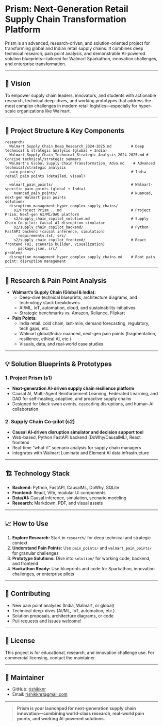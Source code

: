 # Prism: Next-Generation Retail Supply Chain Transformation Platform

Prism is an advanced, research-driven, and solution-oriented project for transforming global and Indian retail supply chains. It combines deep technical research, pain point analysis, and demonstrable AI-powered solution blueprints—tailored for Walmart Sparkathon, innovation challenges, and enterprise transformation.

---

## 🚀 Vision

To empower supply chain leaders, innovators, and students with actionable research, technical deep-dives, and working prototypes that address the most complex challenges in modern retail logistics—especially for hyper-scale organizations like Walmart.

---

## 📂 Project Structure & Key Components

```
research/
  Walmart_Supply_Chain_Deep_Research_2024-2025.md         # Deep technical & strategic analysis (global + India)
  Walmart_Supply_Chain_Technical_Strategic_Analysis_2024-2025.md # Concise technical/strategic summary
  Walmart's Global Supply Chain Transformation_ Adva.md    # Advanced technical/strategic analysis
  pain_points/                                            # India retail pain points (detailed, visual)
    ...
  walmart_pain_points/                                    # Walmart-specific pain points (global + India)
    nuanced_pain_points/                                  # Nuanced, next-gen Walmart pain points
solution/
  disruption_management_hyper_complex_supply_chains/
    s1/Project Prism_...md                                # Project Prism: Next-gen AI/ML/DAO platform
    s2/supply_chain_copilot_solution.md                   # Supply Chain Co-pilot: Causal AI disruption simulator
    s2/supply_chain_copilot_backend/                      # Python FastAPI backend (causal inference, simulation)
      requirements.txt, src/
    s2/supply_chain_copilot_frontend/                     # React frontend (UI, scenario builder, visualization)
      package.json, src/
problem/
  disruption_management_hyper_complex_supply_chains.md    # Root pain point: disruption management
```

---

## 🧠 Research & Pain Point Analysis

- **Walmart’s Supply Chain (Global & India):**
  - Deep-dive technical blueprints, architecture diagrams, and technology stack breakdowns
  - AI/ML, IoT, automation, cloud, and sustainability initiatives
  - Strategic benchmarks vs. Amazon, Reliance, Flipkart
- **Pain Points:**
  - India retail: cold chain, last-mile, demand forecasting, regulatory, tech gaps, etc.
  - Walmart global/India: nuanced, next-gen pain points (fragmentation, resilience, ethical AI, etc.)
  - Visuals, data, and real-world case studies

---

## 💡 Solution Blueprints & Prototypes

### 1. Project Prism (s1)
- **Next-generation AI-driven supply chain resilience platform**
- Causal AI, Multi-Agent Reinforcement Learning, Federated Learning, and DAO for self-healing, adaptive, and proactive supply chains
- Designed for black swan events, cascading disruptions, and human-AI collaboration

### 2. Supply Chain Co-pilot (s2)
- **Causal AI-driven disruption simulator and decision support tool**
- Web-based, Python FastAPI backend (DoWhy/CausalML), React frontend
- Real-time “what-if” scenario analysis for supply chain managers
- Integrates with Walmart Luminate and Element AI data infrastructure

---

## 🏗️ Technology Stack
- **Backend:** Python, FastAPI, CausalML, DoWhy, SQLite
- **Frontend:** React, Vite, modular UI components
- **Data/AI:** Causal inference, simulation, scenario modeling
- **Research:** Markdown, PDF, and visual assets

---

## 📈 How to Use
1. **Explore Research:** Start in `research/` for deep technical and strategic context
2. **Understand Pain Points:** Use `pain_points/` and `walmart_pain_points/` for granular challenges
3. **Prototype Solutions:** Dive into `solution/` for working code, backend, and frontend
4. **Hackathon Ready:** Use blueprints and code for Sparkathon, innovation challenges, or enterprise pilots

---

## 🤝 Contributing
- New pain point analyses (India, Walmart, or global)
- Technical deep-dives (AI/ML, IoT, automation, etc.)
- Solution proposals, architecture diagrams, or code
- Pull requests and issues welcome!

---

## 📜 License
This project is for educational, research, and innovation challenge use. For commercial licensing, contact the maintainer.

---

## 👤 Maintainer
- GitHub: [rishikknr](https://github.com/rishikknr)
- Email: rishikknr@gmail.com

---

> **Prism is your launchpad for next-generation supply chain innovation—combining world-class research, real-world pain points, and working AI-powered solutions.**
